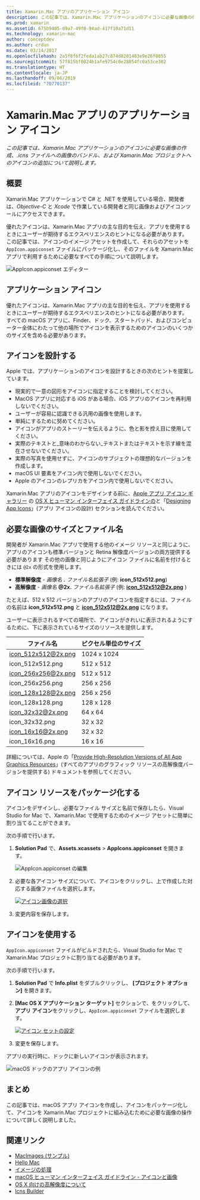 ```yaml
---
title: Xamarin.Mac アプリのアプリケーション アイコン
description: この記事では、Xamarin.Mac アプリケーションのアイコンに必要な画像の作成、.icns ファイルへの画像のバンドル、および Xamarin.Mac プロジェクトへのアイコンの追加について説明します。
ms.prod: xamarin
ms.assetid: 675b9405-d9a7-49f0-94ad-417f10a71d11
ms.technology: xamarin-mac
author: conceptdev
ms.author: crdun
ms.date: 03/14/2017
ms.openlocfilehash: 2a5f8f6f2feda1ab27c874d8281483e9e26f0855
ms.sourcegitcommit: 57f815bf0024b1afe9754c0e28054fc0a53ce302
ms.translationtype: HT
ms.contentlocale: ja-JP
ms.lasthandoff: 09/06/2019
ms.locfileid: "70770137"
---
```

# <a name="application-icon-for-xamarinmac-apps"></a>Xamarin.Mac アプリのアプリケーション アイコン

_この記事では、Xamarin.Mac アプリケーションのアイコンに必要な画像の作成、.icns ファイルへの画像のバンドル、および Xamarin.Mac プロジェクトへのアイコンの追加について説明します。_

## <a name="overview"></a>概要

Xamarin.Mac アプリケーションで C# と .NET を使用している場合、開発者は、*Objective-C* と *Xcode* で作業している開発者と同じ画像およびアイコンツールにアクセスできます。

優れたアイコンは、Xamarin.Mac アプリの主な目的を伝え、アプリを使用するときにユーザーが期待するエクスペリエンスのヒントになる必要があります。 この記事では、アイコンのイメージ アセットを作成して、それらのアセットを `AppIcon.appiconset` ファイルにパッケージ化し、そのファイルを Xamarin.Mac アプリで利用するために必要なすべての手順について説明します。

![AppIcon.appiconset エディター](app-icon-images/intro01.png "AppIcon.appiconset エディター")

## <a name="application-icon"></a>アプリケーション アイコン

優れたアイコンは、Xamarin.Mac アプリの主な目的を伝え、アプリを使用するときにユーザーが期待するエクスペリエンスのヒントになる必要があります。 すべての macOS アプリに、Finder、ドック、スタートパッド、およびコンピューター全体にわたって他の場所でアイコンを表示するためのアイコンのいくつかのサイズを含める必要があります。

## <a name="designing-the-icon"></a>アイコンを設計する

Apple では、アプリケーションのアイコンを設計するときの次のヒントを提案しています。

- 現実的で一意の図形をアイコンに指定することを検討してください。
- MacOS アプリに対応する iOS がある場合、iOS アプリのアイコンを再利用しないでください。
- ユーザーが容易に認識できる汎用の画像を使用します。
- 単純にするために努めてください。
- アイコンがアプリのストーリーを伝えるように、色と影を控え目に使用してください。
- 実際のテキストと_意味のわからない_テキストまたはテキストを示す線を混在させないでください。
- 実際の写真を使用せずに、アイコンのサブジェクトの理想的なバージョンを作成します。
- macOS UI 要素をアイコン内で使用しないでください。
- Apple のアイコンのレプリカをアイコン内で使用しないでください。

Xamarin.Mac アプリのアイコンをデザインする前に、[Apple アプリ アイコン ギャラリー](https://developer.apple.com/library/mac/documentation/UserExperience/Conceptual/OSXHIGuidelines/Gallery.html#//apple_ref/doc/uid/20000957-CH88-SW1) の [OS X ヒューマン インターフェイス ガイドラインの](https://developer.apple.com/library/mac/documentation/UserExperience/Conceptual/OSXHIGuidelines/)と「[Designing App Icons](https://developer.apple.com/library/mac/documentation/UserExperience/Conceptual/OSXHIGuidelines/Designing.html#//apple_ref/doc/uid/20000957-CH87-SW1)」(アプリ アイコンの設計) セクションを読んでください。

## <a name="required-image-sizes-and-filenames"></a>必要な画像のサイズとファイル名

開発者が Xamarin.Mac アプリで使用する他のイメージ リソースと同じように、アプリのアイコンも標準バージョンと Retina 解像度バージョンの両方提供する必要があります その他の画像と同じようにアイコン ファイルに名前を付けるときには `@2x` の形式を使用します。

- **標準解像度**  - _画像名_ **.** _ファイル名拡張子_ (例: **icon_512x512.png**)
- **高解像度**  - _画像名_ **@2x.** _ファイル名拡張子_ (例: **icon_512x512@2x.png** )

たとえば、512 x 512 バージョンのアプリのアイコンを指定するには、ファイルの名前は **icon_512x512.png** と **icon_512x512@2x.png** になります。

ユーザーに表示されるすべての場所で、アイコンがきれいに表示されるようにするために、下に表示されているサイズのリソースを提供します。

|ファイル名|ピクセル単位のサイズ|
|---|---|
|icon_512x512@2x.png|1024 x 1024|
|icon_512x512.png|512 x 512|
|icon_256x256@2x.png|512 x 512|
|icon_256x256.png|256 x 256|
|icon_128x128@2x.png|256 x 256|
|icon_128x128.png|128 x 128|
|icon_32x32@2x.png|64 x 64|
|icon_32x32.png|32 x 32|
|icon_16x16@2x.png|32 x 32|
|icon_16x16.png|16 x 16|

詳細については、Apple の「[Provide High-Resolution Versions of All App Graphics Resources](https://developer.apple.com/library/mac/documentation/GraphicsAnimation/Conceptual/HighResolutionOSX/Optimizing/Optimizing.html#//apple_ref/doc/uid/TP40012302-CH7-SW3)」(すべてのアプリのグラフィック リソースの高解像度バージョンを提供する) ドキュメントを参照してください。

## <a name="packaging-the-icon-resources"></a>アイコン リソースをパッケージ化する

アイコンをデザインし、必要なファイル サイズと名前で保存したら、Visual Studio for Mac で、Xamarin.Mac で使用するためのイメージ アセットに簡単に割り当てることができます。

次の手順で行います。

1. **Solution Pad** で、**Assets.xcassets** > **AppIcons.appiconset** を開きます。 

    ![AppIcon.appiconset の編集](app-icon-images/intro01.png "AppIcon.appiconset の編集")
2. 必要な各アイコン サイズについて、アイコンをクリックし、上で作成した対応する画像ファイルを選択します。 

    [![アイコン画像の選択](app-icon-images/intro02.png "アイコン画像の選択")](app-icon-images/intro02-large.png#lightbox)
3. 変更内容を保存します。

## <a name="using-the-icon"></a>アイコンを使用する

`AppIcon.appiconset` ファイルがビルドされたら、Visual Studio for Mac で Xamarin.Mac プロジェクトに割り当てる必要があります。

次の手順で行います。

1. **Solution Pad** で **Info.plist** をダブルクリックし、 **[プロジェクト オプション]** を開きます。
2. **[Mac OS X アプリケーション ターゲット]** セクションで、をクリックして、**アプリ アイコン**をクリックし、`AppIcon.appiconset` ファイルを選択します。 

    [![アイコン セットの設定](app-icon-images/icon01.png "アイコン セットの設定")](app-icon-images/icon01-large.png#lightbox)
3. 変更を保存します。

アプリの実行時に、ドックに新しいアイコンが表示されます。

![macOS ドックのアプリ アイコンの例](app-icon-images/icon04.png "macOS ドックのアプリ アイコンの例")

## <a name="summary"></a>まとめ

この記事では、macOS アプリ アイコンを作成し、アイコンをパッケージ化して、アイコンを Xamarin.Mac プロジェクトに組み込むために必要な画像の操作について詳しく説明しました。

## <a name="related-links"></a>関連リンク

- [MacImages (サンプル)](https://docs.microsoft.com/samples/xamarin/mac-samples/macimages)
- [Hello Mac](~/mac/get-started/hello-mac.md)
- [イメージの処理](~/mac/app-fundamentals/image.md)
- [macOS ヒューマン インターフェイス ガイドライン - アイコンと画像](https://developer.apple.com/macos/human-interface-guidelines/icons-and-images/image-size-and-resolution/)
- [OS X 向けの高解像度について](https://developer.apple.com/library/content/documentation/GraphicsAnimation/Conceptual/HighResolutionOSX/Introduction/Introduction.html)
- [Icns Builder](https://itunes.apple.com/us/app/icns-builder/id554660130?mt=12)
